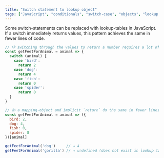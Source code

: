 ```yaml
---
title: "Switch statement to lookup object"
tags: ["JavaScript", "conditionals", "switch-case", "objects", "lookup objects", "clean code", "readability", "DRY"]
---
```

Some switch-statements can be replaced with lookup-tables in JavaScript. If a switch immediately returns values, this pattern achieves the same in fewer lines of code.

```js
// 👎 switching through the values to return a number requires a lot of code
const getFeetForAnimal = animal => {
  switch (animal) {
    case 'bird':
      return 2
    case 'dog':
      return 4
    case 'fish':
      return 0
    case 'spider':
      return 8
  }
}

// 👍 a mapping-object and implicit `return` do the same in fewer lines
const getFeetForAnimal = animal => ({
  bird: 2,
  dog: 4,
  fish: 0,
  spider: 8
})[animal]

getFeetForAnimal('dog')     // ⇒ 4
getFeetForAnimal('gorilla') // ⇒ undefined (does not exist in lookup table)
```
